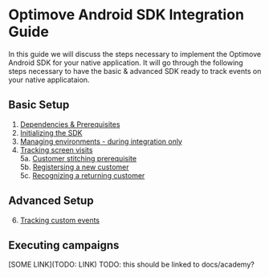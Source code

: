 # Optimove Android SDK Integration Guide

In this guide we will discuss the steps necessary to implement the Optimove Android SDK for your native application. It will go through the following steps necessary to have the basic & advanced SDK ready to track events on your native applicataion. 

## Basic Setup
1. [Dependencies & Prerequisites](https://github.com/optimove-tech/Mobile-SDK-Integration-Guide/blob/mobile-sdk-general-page-v2.0/Android%20Integration%20Guide/1.%20Dependencies%20%26%20Prerequisites.md)
2. [Initializing the SDK](https://github.com/optimove-tech/Mobile-SDK-Integration-Guide/blob/mobile-sdk-general-page-v2.0/Android%20Integration%20Guide/2.%20Initializing%20the%20SDK.md)
3. [Managing environments - during integration only](https://github.com/optimove-tech/Mobile-SDK-Integration-Guide/blob/mobile-sdk-general-page-v2.0/Android%20Integration%20Guide/3.%20Managing%20environments.md)
4. [Tracking screen visits](https://github.com/optimove-tech/Mobile-SDK-Integration-Guide/blob/mobile-sdk-general-page-v2.0/Android%20Integration%20Guide/4.%20Tracking%20screen%20visits.md)<br/>
5a. [Customer stitching prerequisite](https://github.com/optimove-tech/Mobile-SDK-Integration-Guide/blob/mobile-sdk-general-page-v2.0/Android%20Integration%20Guide/5a.%20Customer%20stitching%20prerequisite.md)<br/>
5b. [Registersing a new customer](https://github.com/optimove-tech/Mobile-SDK-Integration-Guide/blob/mobile-sdk-general-page-v2.0/Android%20Integration%20Guide/5b.%20Registering%20a%20new%20customer.md)<br/>
5c. [Recognizing a returning customer](https://github.com/optimove-tech/Mobile-SDK-Integration-Guide/blob/mobile-sdk-general-page-v2.0/Android%20Integration%20Guide/5c.%20Recognizing%20a%20returning%20customer.md)

## Advanced Setup
6. [Tracking custom events](https://github.com/optimove-tech/Mobile-SDK-Integration-Guide/blob/mobile-sdk-general-page-v2.0/Android%20Integration%20Guide/6.%20Tracking%20custom%20events.md)

## Executing campaigns
[SOME LINK](TODO: LINK) TODO: this should be linked to docs/academy?
